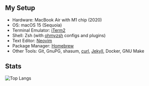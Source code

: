 ## My Setup

* Hardware: MacBook Air with M1 chip (2020)
* OS: macOS 15 (Sequoia)
* Terminal Emulator: [iTerm2](https://github.com/gnachman/iTerm2)
* Shell: Zsh (with [ohmyzsh](https://github.com/ohmyzsh/ohmyzsh) configs and plugins)
* Text Editor: [Neovim](https://github.com/neovim/neovim)
* Package Manager: [Homebrew](https://github.com/Homebrew/brew)
* Other Tools: Git, GnuPG, shasum, [curl](https://github.com/curl/curl), [Jekyll](https://github.com/jekyll/jekyll), Docker, GNU Make

## Stats

![Top Langs](https://github-readme-stats.vercel.app/api/top-langs/?username=joetor5&theme=tokyonight)


<!---
- 👋 Hi, I’m @joetor5
- 👀 I’m interested in ...
- 🌱 I’m currently learning ...
- 💞️ I’m looking to collaborate on ...
- 📫 How to reach me ...
- 😄 Pronouns: ...
- ⚡ Fun fact: ...


joetor5/joetor5 is a ✨ special ✨ repository because its `README.md` (this file) appears on your GitHub profile.
You can click the Preview link to take a look at your changes.
--->
